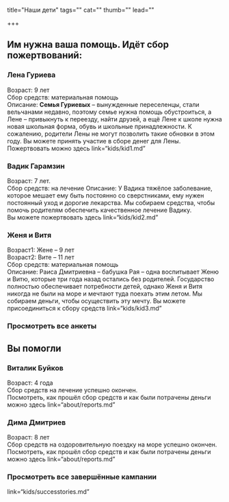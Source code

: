 
title="Наши дети"
tags=""
cat=""
thumb=""
lead=""

+++

<h2>Им нужна ваша помощь. Идёт сбор пожертвований:</h2> 

<h3>Лена Гуриева</h3>
Возраст: 9 лет<br> 
Сбор средств: материальная помощь<br>
Описание: <b>Семья Гуриевых</b> – вынужденные переселенцы, стали вельчанами недавно, поэтому семье нужна помощь обустроиться, а Лене – привыкнуть к переезду, найти друзей, а ещё Лене к школе нужна новая школьная форма, обувь и школьные принадлежности. К сожалению, родители Лены не могут позволить такие обновки в этом году. Вы можете принять участие в сборе денег для Лены. <br>
Пожертвовать можно здесь link=“kids/kid1.md”<br>

<h3>Вадик Гарамзин</h3>
Возраст: 7 лет.<br>
Сбор средств: на лечение
Описание: У Вадика тяжёлое заболевание, которое мешает ему быть постоянно со сверстниками, ему нужен постоянный уход и дорогие лекарства. Мы собираем средства, чтобы помочь родителям обеспечить качественное лечение Вадику. <br>
Вы можете пожертвовать здесь link=“kids/kid2.md”<br>

<h3>Женя и Витя</h3> 
Возраст1: Жене – 9 лет<br>
Возраст2: Вите – 11 лет<br>
Сбор средств: материальная помощь<br>
Описание: Раиса Дмитриевна – бабушка Рая – одна воспитывает Женю и Витю, которые три года назад остались без родителей. Государство полностью обеспечивает потребности детей, однако Женя и Витя никогда не были на море и мечтают туда поехать этим летом. Мы собираем деньги, чтобы осуществить эту мечту. Вы можете присоединиться к сбору средств link=“kids/kid3.md” 

<h3>Просмотреть все анкеты</h3> 

<h2>Вы помогли</h2> 

<h3>Виталик Буйков</h3>
Возраст: 4 года<br>
Сбор средств на лечение успешно окончен. <br>
Посмотреть, как прошёл сбор средств и как были потрачены деньги можно здесь link=“about/reports.md”<br>
<h3>Дима Дмитриев</h3>
Возраст: 8 лет<br>
Сбор средств на оздоровительную поездку на море успешно окончен. <br>
Посмотреть, как прошёл сбор средств и как были потрачены деньги можно здесь link=“about/reports.md”

<h3>Просмотреть все завершённые кампании</h3> link=“kids/successtories.md”
